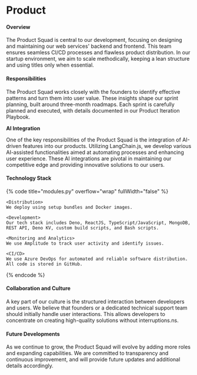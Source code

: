 # Product

#### Overview

The Product Squad is central to our development, focusing on designing and maintaining our web services' backend and frontend. This team ensures seamless CI/CD processes and flawless product distribution. In our startup environment, we aim to scale methodically, keeping a lean structure and using titles only when essential.

#### Responsibilities

The Product Squad works closely with the founders to identify effective patterns and turn them into user value. These insights shape our sprint planning, built around three-month roadmaps. Each sprint is carefully planned and executed, with details documented in our Product Iteration Playbook.

**AI Integration**

One of the key responsibilities of the Product Squad is the integration of AI-driven features into our products. Utilizing LangChain.js, we develop various AI-assisted functionalities aimed at automating processes and enhancing user experience. These AI integrations are pivotal in maintaining our competitive edge and providing innovative solutions to our users.

#### Technology Stack

{% code title="modules.py" overflow="wrap" fullWidth="false" %}
```
<Distribution>
We deploy using setup bundles and Docker images.

<Development>
Our tech stack includes Deno, ReactJS, TypeScript/JavaScript, MongoDB, REST API, Deno KV, custom build scripts, and Bash scripts.

<Monitoring and Analytics>
We use Amplitude to track user activity and identify issues.

<CI/CD>
We use Azure DevOps for automated and reliable software distribution. All code is stored in GitHub.
```
{% endcode %}



#### Collaboration and Culture

A key part of our culture is the structured interaction between developers and users. We believe that founders or a dedicated technical support team should initially handle user interactions. This allows developers to concentrate on creating high-quality solutions without interruptions.ns.

#### Future Developments

As we continue to grow, the Product Squad will evolve by adding more roles and expanding capabilities. We are committed to transparency and continuous improvement, and will provide future updates and additional details accordingly.
